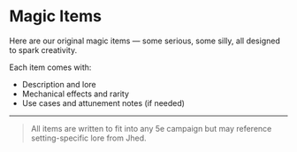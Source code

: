 # Magic Items

Here are our original magic items — some serious, some silly, all designed to spark creativity.

Each item comes with:

- Description and lore
- Mechanical effects and rarity
- Use cases and attunement notes (if needed)

---

> All items are written to fit into any 5e campaign but may reference setting-specific lore from Jhed.
